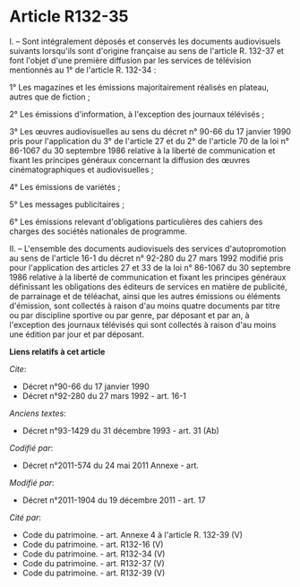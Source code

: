 # Article R132-35

I. – Sont intégralement déposés et conservés les documents audiovisuels suivants lorsqu'ils sont d'origine française au sens
de l'article R. 132-37 et font l'objet d'une première diffusion par les services de télévision mentionnés au 1° de l'article
R. 132-34 :

1° Les magazines et les émissions majoritairement réalisés en plateau, autres que de fiction ;

2° Les émissions d'information, à l'exception des journaux télévisés ;

3° Les œuvres audiovisuelles au sens du décret n° 90-66 du 17 janvier 1990 pris pour l'application du 3° de l'article 27 et
du 2° de l'article 70 de la loi n° 86-1067 du 30 septembre 1986 relative à la liberté de communication et fixant les
principes généraux concernant la diffusion des œuvres cinématographiques et audiovisuelles ;

4° Les émissions de variétés ;

5° Les messages publicitaires ;

6° Les émissions relevant d'obligations particulières des cahiers des charges des sociétés nationales de programme.

II. – L'ensemble des documents audiovisuels des services d'autopromotion au sens de l'article 16-1 du décret n° 92-280 du 27
mars 1992 modifié pris pour l'application des articles 27 et 33 de la loi n° 86-1067 du 30 septembre 1986 relative à la
liberté de communication et fixant les principes généraux définissant les obligations des éditeurs de services en matière de
publicité, de parrainage et de téléachat, ainsi que les autres émissions ou éléments d'émission, sont collectés à raison d'au
moins quatre documents par titre ou par discipline sportive ou par genre, par déposant et par an, à l'exception des journaux
télévisés qui sont collectés à raison d'au moins une édition par jour et par déposant.

**Liens relatifs à cet article**

_Cite_:

  - Décret n°90-66 du 17 janvier 1990
  - Décret n°92-280 du 27 mars 1992 - art. 16-1

_Anciens textes_:

  - Décret n°93-1429 du 31 décembre 1993 - art. 31 (Ab)

_Codifié par_:

  - Décret n°2011-574 du 24 mai 2011 Annexe - art.

_Modifié par_:

  - Décret n°2011-1904 du 19 décembre 2011 - art. 17

_Cité par_:

  - Code du patrimoine. - art. Annexe 4 à l'article R. 132-39 (V)
  - Code du patrimoine. - art. R132-16 (V)
  - Code du patrimoine. - art. R132-34 (V)
  - Code du patrimoine. - art. R132-37 (V)
  - Code du patrimoine. - art. R132-39 (V)
